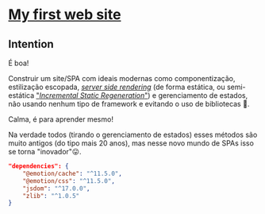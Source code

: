 # [My first web site](https://alves45.herokuapp.com/)

## Intention

É boa!

Construir um site/SPA com ideais modernas como componentização, estilização escopada, [_server side rendering_](https://medium.com/techbloghotmart/o-que-%C3%A9-server-side-rendering-e-como-usar-na-pr%C3%A1tica-a840d76a6dca) (de forma estática, ou semi-estática ["_Incremental Static Regeneration_"](https://nextjs.org/docs/basic-features/data-fetching/incremental-static-regeneration)) e gerenciamento de estados, não usando nenhum tipo de framework e evitando o uso de bibliotecas 🤠.

Calma, é para aprender mesmo!

Na verdade todos (tirando o gerenciamento de estados) esses métodos são muito antigos (do tipo mais 20 anos), mas nesse novo mundo de SPAs isso se torna "inovador"😛.

```JSON
"dependencies": {
    "@emotion/cache": "^11.5.0",
    "@emotion/css": "^11.5.0",
    "jsdom": "^17.0.0",
    "zlib": "^1.0.5"
}
```
